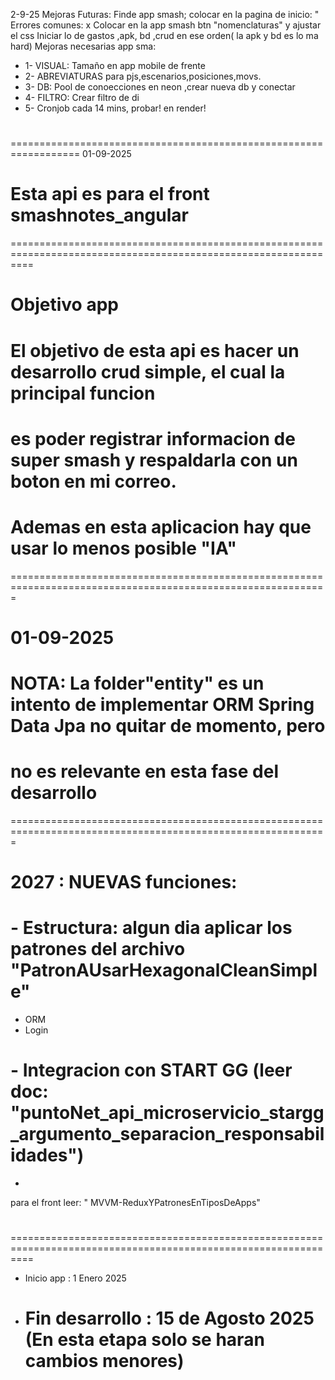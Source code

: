 2-9-25
Mejoras Futuras:
Finde app smash; colocar en la pagina de inicio:
" Errores comunes: x
Colocar en la app smash btn "nomenclaturas" y ajustar el css
Iniciar lo de gastos ,apk, bd ,crud en ese orden( la apk y bd es lo ma hard)
Mejoras necesarias app sma:
* 1- VISUAL: Tamaño en app mobile de frente
* 2- ABREVIATURAS para pjs,escenarios,posiciones,movs.
* 3- DB: Pool de conoecciones en neon ,crear nueva db y conectar
* 4- FILTRO: Crear filtro de di
* 5- Cronjob cada 14 mins, probar! en render!


#
==================================================================
01-09-2025
# Esta api es para el front smashnotes_angular
================================================================================================================
# Objetivo app
# El objetivo de esta api es hacer un desarrollo crud simple, el cual la principal funcion 
# es poder registrar informacion de super smash y respaldarla con un boton en mi correo. 
# Ademas en esta aplicacion hay que usar lo menos posible "IA"
=============================================================================================================
# 01-09-2025
# NOTA: La folder"entity" es un intento de implementar ORM Spring Data Jpa no quitar de momento, pero 
#  no es relevante en esta fase del desarrollo
=============================================================================================================
# 2027 : NUEVAS funciones:
#  - Estructura: algun dia aplicar los patrones del archivo "PatronAUsarHexagonalCleanSimple"
 - ORM
 - Login
# - Integracion con START GG (leer doc: "puntoNet_api_microservicio_stargg_argumento_separacion_responsabilidades")
 - 
para el front leer: " MVVM-ReduxYPatronesEnTiposDeApps"
#
================================================================================================================
- Inicio app     : 1 Enero 2025
- Fin desarrollo : 15 de Agosto 2025 (En esta etapa solo se haran cambios menores)
  ===============================================================================================================
